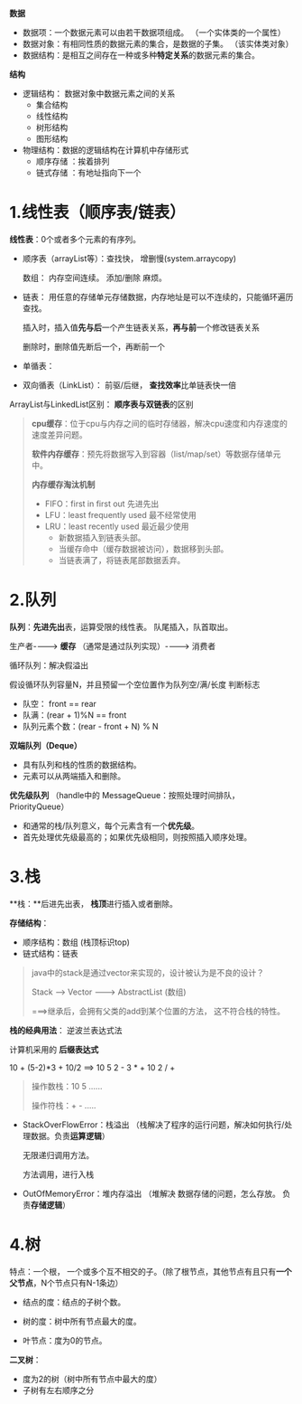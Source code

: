**数据**

- 数据项：一个数据元素可以由若干数据项组成。      （一个实体类的一个属性）
- 数据对象：有相同性质的数据元素的集合，是数据的子集。 （该实体类对象）
- 数据结构：是相互之间存在一种或多种**特定关系**的数据元素的集合。



**结构**

- 逻辑结构： 数据对象中数据元素之间的关系
  - 集合结构
  - 线性结构
  - 树形结构
  - 图形结构
- 物理结构：数据的逻辑结构在计算机中存储形式
  - 顺序存储 ：挨着排列
  - 链式存储 ：有地址指向下一个



# 1.线性表（顺序表/链表）

**线性表**：0个或者多个元素的有序列。

- 顺序表（arrayList等）：查找快， 增删慢(system.arraycopy)

  数组： 内存空间连续。  添加/删除 麻烦。

- 链表： 用任意的存储单元存储数据，内存地址是可以不连续的，只能循环遍历查找。

  插入时，插入值**先与后**一个产生链表关系，**再与前**一个修改链表关系

  删除时，删除值先断后一个，再断前一个 



- 单循表：

- 双向循表（LinkList）： 前驱/后继， **查找效率**比单链表快一倍



ArrayList与LinkedList区别： **顺序表与双链表**的区别



> **cpu缓存**：位于cpu与内存之间的临时存储器，解决cpu速度和内存速度的速度差异问题。
>
> **软件内存缓存**：预先将数据写入到容器（list/map/set）等数据存储单元中。
>
> **内存缓存淘汰机制**
>
> - FIFO：first in first out   先进先出
> - LFU：least frequently used  最不经常使用
> - LRU：least recently used   最近最少使用
>   - 新数据插入到链表头部。
>   - 当缓存命中（缓存数据被访问），数据移到头部。
>   - 当链表满了，将链表尾部数据丢弃。



# 2.队列

**队列**：**先进先出**表，运算受限的线性表。 队尾插入，队首取出。

生产者----> **缓存** （通常是通过队列实现）----> 消费者



循环队列：解决假溢出

假设循环队列容量N，并且预留一个空位置作为队列空/满/长度 判断标志

- 队空： front == rear
- 队满：(rear + 1)%N == front
- 队列元素个数：(rear - front + N) % N



**双端队列（Deque）**

- 具有队列和栈的性质的数据结构。
- 元素可以从两端插入和删除。

**优先级队列** （handle中的 MessageQueue：按照处理时间排队， PriorityQueue）

- 和通常的栈/队列意义，每个元素含有一个**优先级**。
- 首先处理优先级最高的；如果优先级相同，则按照插入顺序处理。



# 3.栈

**栈：**后进先出表， **栈顶**进行插入或者删除。

**存储结构**：

- 顺序结构：数组   (栈顶标识top)
- 链式结构：链表



> java中的stack是通过vector来实现的，设计被认为是不良的设计？
>
>  Stack --> Vector ---> AbstractList (数组)
>
> ===>继承后，会拥有父类的add到某个位置的方法，  这不符合栈的特性。



**栈的经典用法**： 逆波兰表达式法

计算机采用的 **后缀表达式**

10 + (5-2)*3 + 10/2    ==>   10 5 2 - 3 * + 10 2 / +

> 操作数栈：10 5 ......
>
> 操作符栈：+ - .....



- StackOverFlowError：栈溢出 （栈解决了程序的运行问题，解决如何执行/处理数据。负责**运算逻辑**）

  无限递归调用方法。     

  方法调用，进行入栈

- OutOfMemoryError：堆内存溢出 （堆解决 数据存储的问题，怎么存放。 负责**存储逻辑**）



# 4.树

特点：一个根， 一个或多个互不相交的子。（除了根节点，其他节点有且只有**一个父节点**，N个节点只有N-1条边）

- 结点的度：结点的子树个数。

- 树的度：树中所有节点最大的度。

- 叶节点：度为0的节点。



**二叉树**：

- 度为2的树（树中所有节点中最大的度）
- 子树有左右顺序之分


























